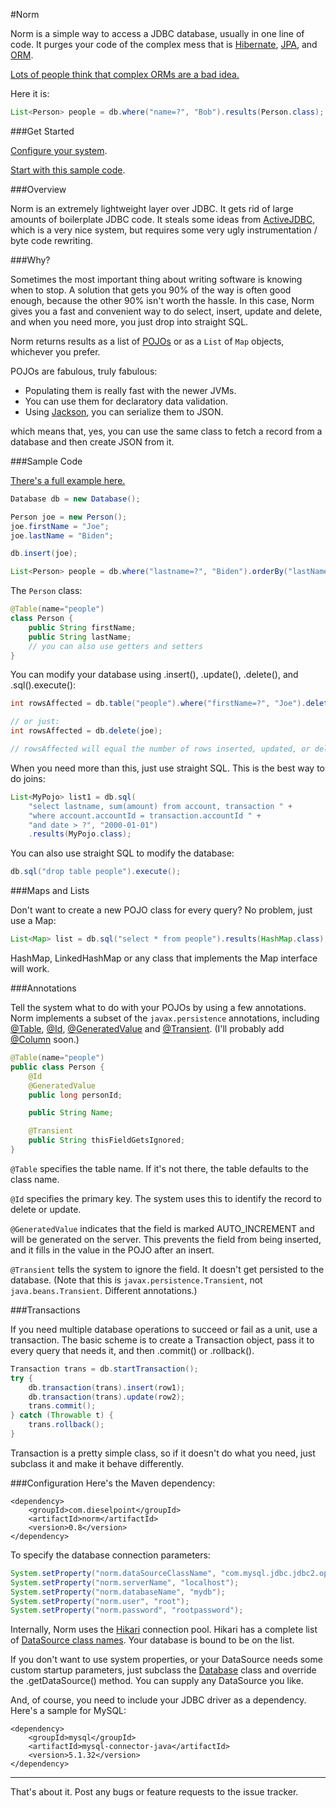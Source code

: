 #Norm

Norm is a simple way to access a JDBC database, usually in one line of code. It purges your code of 
the complex mess that is [Hibernate](http://www.hibernate.org), [JPA](http://en.wikipedia.org/wiki/Java_Persistence_API), and [ORM](http://en.wikipedia.org/wiki/Object-relational_mapping). 

[Lots of people think that complex ORMs are a bad idea.](http://stackoverflow.com/questions/398134/what-are-the-advantages-of-using-an-orm/398182)

Here it is:

```Java
List<Person> people = db.where("name=?", "Bob").results(Person.class);
```

###Get Started

[Configure your system](#configuration).

[Start with this sample code](#sample-code).

###Overview

Norm is an extremely lightweight layer over JDBC. It gets rid of large amounts of boilerplate JDBC code. It steals some ideas from [ActiveJDBC](hhttp://javalite.io/), which is a very nice system, but requires some very ugly instrumentation / byte code rewriting. 

###Why?

Sometimes the most important thing about writing software is knowing when to stop. A solution that gets you 90% of the way is often good enough, because the other 90% isn't worth the hassle. In this case, Norm gives you a fast and convenient way to do select, insert, update and delete, and when you need more, you just drop into straight SQL.

Norm returns results as a list of [POJOs](http://en.wikipedia.org/wiki/Plain_Old_Java_Object) or as a `List` of `Map` objects, whichever you prefer.

POJOs are fabulous, truly fabulous:

* Populating them is really fast with the newer JVMs.
* You can use them for declaratory data validation.
* Using [Jackson](https://github.com/FasterXML/jackson), you can serialize them to JSON.

which means that, yes, you can use the same class to fetch a record from a database and then create JSON from it.

###Sample Code

[There's a full example here.](https://github.com/dieselpoint/norm/blob/master/src/test/java/com/dieselpoint/norm/Test.java)

```Java
Database db = new Database();

Person joe = new Person();
joe.firstName = "Joe";
joe.lastName = "Biden";

db.insert(joe);

List<Person> people = db.where("lastname=?", "Biden").orderBy("lastName").results(Person.class);
```

The `Person` class:

```Java
@Table(name="people")
class Person {
	public String firstName;
	public String lastName;
    // you can also use getters and setters
}
```
You can modify your database using .insert(), .update(), .delete(), and .sql().execute():

```Java
int rowsAffected = db.table("people").where("firstName=?", "Joe").delete();

// or just:
int rowsAffected = db.delete(joe);

// rowsAffected will equal the number of rows inserted, updated, or deleted

```

When you need more than this, just use straight SQL. This is the best way to do joins:

```Java
List<MyPojo> list1 = db.sql(
    "select lastname, sum(amount) from account, transaction " + 
    "where account.accountId = transaction.accountId " +
	"and date > ?", "2000-01-01")
	.results(MyPojo.class);
```

You can also use straight SQL to modify the database:

```Java
db.sql("drop table people").execute();
```

###Maps and Lists

Don't want to create a new POJO class for every query? No problem, just use a Map:

```Java
List<Map> list = db.sql("select * from people").results(HashMap.class);
```

HashMap, LinkedHashMap or any class that implements the Map interface will work.

###Annotations

Tell the system what to do with your POJOs by using a few annotations. Norm implements a subset of the `javax.persistence` annotations, including [@Table](http://docs.oracle.com/javaee/7/api/javax/persistence/Table.html), [@Id](http://docs.oracle.com/javaee/7/api/javax/persistence/Id.html), [@GeneratedValue](http://docs.oracle.com/javaee/7/api/javax/persistence/GeneratedValue.html) and [@Transient](http://docs.oracle.com/javaee/7/api/javax/persistence/Transient.html). (I'll probably add [@Column](http://docs.oracle.com/javaee/7/api/javax/persistence/Column.html) soon.)

```Java
@Table(name="people")
public class Person {
	@Id
	@GeneratedValue
	public long personId;

	public String Name;

	@Transient
	public String thisFieldGetsIgnored;
}

```

`@Table` specifies the table name. If it's not there, the table defaults to the class name.

`@Id` specifies the primary key. The system uses this to identify the record to delete or update.

`@GeneratedValue` indicates that the field is marked AUTO_INCREMENT and will be generated on the server. This prevents the field from being inserted, and it fills in the value in the POJO after an insert.

`@Transient` tells the system to ignore the field. It doesn't get persisted to the database. (Note that this is
`javax.persistence.Transient`, not `java.beans.Transient`. Different annotations.)


###Transactions

If you need multiple database operations to succeed or fail as a unit, use a transaction. The basic scheme is to create a Transaction object, pass it to every query that needs it, and then .commit() or .rollback().

```Java
Transaction trans = db.startTransaction();
try {
	db.transaction(trans).insert(row1);
	db.transaction(trans).update(row2);
	trans.commit();
} catch (Throwable t) {
	trans.rollback();
} 

```
Transaction is a pretty simple class, so if it doesn't do what you need,  just subclass it and make it behave differently.


###Configuration
Here's the Maven dependency:

```
<dependency>
    <groupId>com.dieselpoint</groupId>
    <artifactId>norm</artifactId>
    <version>0.8</version>
</dependency>
```  

To specify the database connection parameters:

```Java
System.setProperty("norm.dataSourceClassName", "com.mysql.jdbc.jdbc2.optional.MysqlDataSource");
System.setProperty("norm.serverName", "localhost");
System.setProperty("norm.databaseName", "mydb");
System.setProperty("norm.user", "root");
System.setProperty("norm.password", "rootpassword");
```
Internally, Norm uses the [Hikari](http://brettwooldridge.github.io/HikariCP/) connection pool. Hikari has a complete list of [DataSource class names](https://github.com/brettwooldridge/HikariCP#popular-datasource-class-names). Your database is bound to be on the list.

If you don't want to use system properties, or your DataSource needs some custom startup parameters, just subclass the [Database](https://github.com/dieselpoint/norm/blob/master/src/main/java/com/dieselpoint/norm/Database.java) class and override the .getDataSource() method. You can supply any DataSource you like.

And, of course, you need to include your JDBC driver as a dependency. Here's a sample for MySQL:

```
<dependency>
    <groupId>mysql</groupId>
    <artifactId>mysql-connector-java</artifactId>
    <version>5.1.32</version>
</dependency>
```  

****

That's about it. Post any bugs or feature requests to the issue tracker.






